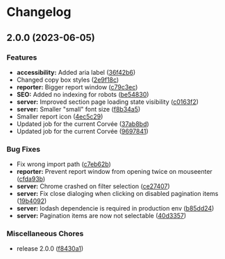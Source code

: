 # Changelog

## 2.0.0 (2023-06-05)

### Features

- **accessibility:** Added aria label ([36f42b6](https://github.com/bibudem/corvee-server/commit/36f42b67adf336a9901052a20f964d2a5f75b274))
- Changed copy box styles ([2e9f18c](https://github.com/bibudem/corvee-server/commit/2e9f18c6c804777cdf6a0252521fc91c21dc5fed))
- **reporter:** Bigger report window ([c79c3ec](https://github.com/bibudem/corvee-server/commit/c79c3ec5e6c04a7b57744d520ce4fc50cd3ef85d))
- **SEO:** Added no indexing for robots ([be54830](https://github.com/bibudem/corvee-server/commit/be54830b1621cc11b72259c2f7181010d90c1c07))
- **server:** Improved section page loading state visibility ([c0163f2](https://github.com/bibudem/corvee-server/commit/c0163f2a32566c69a14b1b8f9b5d51b04a4cd8c5))
- **server:** Smaller "small" font size ([f8b34a5](https://github.com/bibudem/corvee-server/commit/f8b34a5bdc1b8da28aa3f32ee4a73fc957ef6b84))
- Smaller report icon ([4ec5c29](https://github.com/bibudem/corvee-server/commit/4ec5c2990d4e4052171d98a630f3e22d8a9a6798))
- Updated job for the current Corvée ([37ab8bd](https://github.com/bibudem/corvee-server/commit/37ab8bd58ab1dc25d314529c207a5e702eda10af))
- Updated job for the current Corvée ([9697841](https://github.com/bibudem/corvee-server/commit/9697841be8a4f9597e92912087f259517dfdc797))

### Bug Fixes

- Fix wrong import path ([c7eb62b](https://github.com/bibudem/corvee-server/commit/c7eb62b0fc9118045eb521d6142d54bf61f1d6c5))
- **reporter:** Prevent report window from opening twice on mouseenter ([cfda93b](https://github.com/bibudem/corvee-server/commit/cfda93bf90629e875d1a87090e40927abad19b57))
- **server:** Chrome crashed on filter selection ([ce27407](https://github.com/bibudem/corvee-server/commit/ce274079dc8562a5c5f6f30e79384d944067def6))
- **server:** Fix close dialoging when clicking on disabled pagination items ([19b4092](https://github.com/bibudem/corvee-server/commit/19b40928c508949609d8aacbb98e6c36b2bb297d))
- **server:** lodash dependencie is required in production env ([b85dd24](https://github.com/bibudem/corvee-server/commit/b85dd247bf4ea7567c024aa8781d7281743ce655))
- **server:** Pagination items are now not selectable ([40d3357](https://github.com/bibudem/corvee-server/commit/40d3357815251a824c13425ef5e37c244560df20))

### Miscellaneous Chores

- release 2.0.0 ([f8430a1](https://github.com/bibudem/corvee-server/commit/f8430a12768562b7eafafaec3b83a16ff02cdaae))
